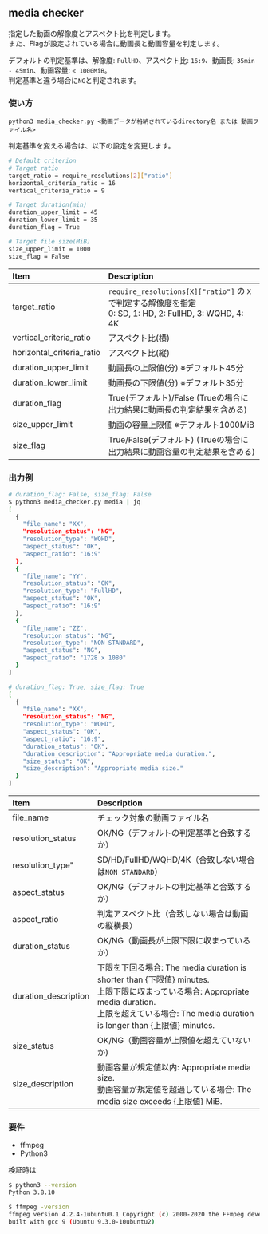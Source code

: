 ## media checker
指定した動画の解像度とアスペクト比を判定します。  
また、Flagが設定されている場合に動画長と動画容量を判定します。  

デフォルトの判定基準は、解像度: `FullHD`、アスペクト比: `16:9`、動画長: `35min - 45min`、動画容量: `< 1000MiB`。  
判定基準と違う場合に`NG`と判定されます。

### 使い方
```
python3 media_checker.py <動画データが格納されているdirectory名 または 動画ファイル名>
```

判定基準を変える場合は、以下の設定を変更します。
```bash
# Default criterion
# Target ratio
target_ratio = require_resolutions[2]["ratio"]
horizontal_criteria_ratio = 16
vertical_criteria_ratio = 9

# Target duration(min)
duration_upper_limit = 45
duration_lower_limit = 35
duration_flag = True

# Target file size(MiB)
size_upper_limit = 1000
size_flag = False
```

| Item | Description |
| :--  | :--  |
| target_ratio | `require_resolutions[X]["ratio"]` の `X`で判定する解像度を指定<br/> 0: SD, 1: HD, 2: FullHD, 3:  WQHD, 4: 4K|
| vertical_criteria_ratio | アスペクト比(横) |
| horizontal_criteria_ratio | アスペクト比(縦) |
| duration_upper_limit | 動画長の上限値(分) ※デフォルト45分 |
| duration_lower_limit | 動画長の下限値(分) ※デフォルト35分 |
| duration_flag | True(デフォルト)/False (Trueの場合に出力結果に動画長の判定結果を含める) |
| size_upper_limit | 動画の容量上限値 ※デフォルト1000MiB |
| size_flag | True/False(デフォルト) (Trueの場合に出力結果に動画容量の判定結果を含める) |

### 出力例
```bash
# duration_flag: False, size_flag: False
$ python3 media_checker.py media | jq
[
  {
    "file_name": "XX",
    "resolution_status": "NG",
    "resolution_type": "WQHD",
    "aspect_status": "OK",
    "aspect_ratio": "16:9"
  },
  {
    "file_name": "YY",
    "resolution_status": "OK",
    "resolution_type": "FullHD",
    "aspect_status": "OK",
    "aspect_ratio": "16:9"
  },
  {
    "file_name": "ZZ",
    "resolution_status": "NG",
    "resolution_type": "NON STANDARD",
    "aspect_status": "NG",
    "aspect_ratio": "1728 x 1080"
  }
]

# duration_flag: True, size_flag: True
[
  {
    "file_name": "XX",
    "resolution_status": "NG",
    "resolution_type": "WQHD",
    "aspect_status": "OK",
    "aspect_ratio": "16:9",
    "duration_status": "OK",
    "duration_description": "Appropriate media duration.",
    "size_status": "OK",
    "size_description": "Appropriate media size."
  }
]
```

| Item | Description |
| :--  | :--  |
| file_name | チェック対象の動画ファイル名 |
| resolution_status | OK/NG（デフォルトの判定基準と合致するか）|
| resolution_type" | SD/HD/FullHD/WQHD/4K（合致しない場合は`NON STANDARD`）|
| aspect_status | OK/NG（デフォルトの判定基準と合致するか）|
| aspect_ratio | 判定アスペクト比（合致しない場合は動画の縦横長）|
| duration_status | OK/NG（動画長が上限下限に収まっているか）|
| duration_description | 下限を下回る場合: The media duration is shorter than {下限値} minutes. <br>上限下限に収まっている場合: Appropriate media duration. <br>上限を超えている場合: The media duration is longer than {上限値} minutes. |
| size_status | OK/NG（動画容量が上限値を超えていないか) |
| size_description | 動画容量が規定値以内: Appropriate media size. <br>動画容量が規定値を超過している場合: The media size exceeds {上限値} MiB.|

### 要件
- ffmpeg
- Python3

検証時は
```bash
$ python3 --version
Python 3.8.10

$ ffmpeg -version
ffmpeg version 4.2.4-1ubuntu0.1 Copyright (c) 2000-2020 the FFmpeg developers
built with gcc 9 (Ubuntu 9.3.0-10ubuntu2)
```
